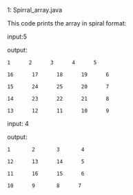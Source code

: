1: Spirral_array.java
 
This code prints the array in spiral format:

input:5

output: 

	1      2      3      4      5

	16      17      18      19      6 

	15      24      25      20      7 

	14      23      22      21      8 

	13      12      11      10      9 

input: 4

output:

    1       2       3       4 

    12      13      14      5 

    11      16      15      6

    10      9       8      7
